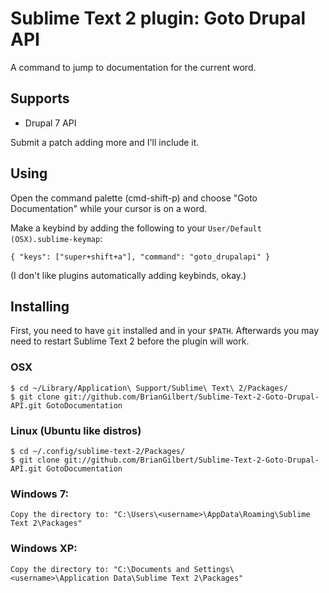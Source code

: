 # Sublime Text 2 plugin: Goto Drupal API

A command to jump to documentation for the current word.

## Supports

 * Drupal 7 API

Submit a patch adding more and I'll include it.

## Using

Open the command palette (cmd-shift-p) and choose "Goto Documentation" while your cursor is on a word.

Make a keybind by adding the following to your `User/Default (OSX).sublime-keymap`:

	{ "keys": ["super+shift+a"], "command": "goto_drupalapi" }

(I don't like plugins automatically adding keybinds, okay.)

## Installing

First, you need to have `git` installed and in your `$PATH`. Afterwards you may need to restart Sublime Text 2 before the plugin will work.

### OSX

    $ cd ~/Library/Application\ Support/Sublime\ Text\ 2/Packages/
    $ git clone git://github.com/BrianGilbert/Sublime-Text-2-Goto-Drupal-API.git GotoDocumentation

### Linux (Ubuntu like distros)

    $ cd ~/.config/sublime-text-2/Packages/
    $ git clone git://github.com/BrianGilbert/Sublime-Text-2-Goto-Drupal-API.git GotoDocumentation

### Windows 7:

    Copy the directory to: "C:\Users\<username>\AppData\Roaming\Sublime Text 2\Packages"

### Windows XP:

    Copy the directory to: "C:\Documents and Settings\<username>\Application Data\Sublime Text 2\Packages"
